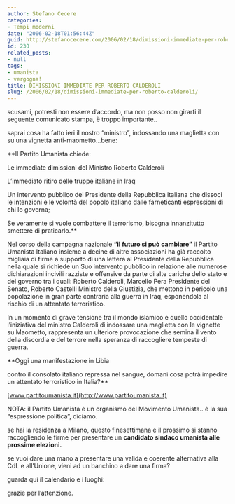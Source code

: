 ```yaml
---
author: Stefano Cecere
categories:
- Tempi moderni
date: "2006-02-18T01:56:44Z"
guid: http://stefanocecere.com/2006/02/18/dimissioni-immediate-per-roberto-calderoli/
id: 230
related_posts:
- null
tags:
- umanista
- vergogna!
title: DIMISSIONI IMMEDIATE PER ROBERTO CALDEROLI
slug: /2006/02/18/dimissioni-immediate-per-roberto-calderoli/
---
```


<img src='/wp-content/roberto_calderoli.jpg' alt='' align='left' />scusami, potresti non essere d&#8217;accordo, ma non posso non girarti il seguente comunicato stampa, è troppo importante..
  
saprai cosa ha fatto ieri il nostro &#8220;ministro&#8221;, indossando una maglietta con su una vignetta anti-maometto&#8230;bene:

**Il Partito Umanista chiede:
  
Le immediate dimissioni del Ministro Roberto Calderoli
  
L’immediato ritiro delle truppe italiane in Iraq
  
Un intervento pubblico del Presidente della Repubblica italiana che dissoci le intenzioni e le volontà del popolo italiano dalle farneticanti espressioni di chi lo governa;
  
Se veramente si vuole combattere il terrorismo, bisogna innanzitutto smettere di praticarlo.**

Nel corso della campagna nazionale **“il futuro si può cambiare”** il Partito Umanista Italiano insieme a decine di altre associazioni ha già raccolto migliaia di firme a supporto di una lettera al Presidente della Repubblica nella quale si richiede un Suo intervento pubblico in relazione alle numerose dichiarazioni incivili razziste e offensive da parte di alte cariche dello stato e del governo tra i quali: Roberto Calderoli, Marcello Pera Presidente del Senato, Roberto Castelli Ministro della Giustizia, che mettono in pericolo una popolazione in gran parte contraria alla guerra in Iraq, esponendola al rischio di un attentato terroristico.
  
In un momento di grave tensione tra il mondo islamico e quello occidentale l&#8217;iniziativa del ministro Calderoli di indossare una maglietta con le vignette su Maometto, rappresenta un ulteriore provocazione che semina il vento della discordia e del terrore nella speranza di raccogliere tempeste di guerra.

**Oggi una manifestazione in Libia
  
contro il consolato italiano repressa nel sangue, domani cosa potrà impedire un attentato terroristico in Italia?**
  
[www.partitoumanista.it](http://www.partitoumanista.it)

NOTA: il Partito Umanista è un organismo del Movimento Umanista.. è la sua &#8220;espressione politica&#8221;, diciamo.
  
se hai la residenza a Milano, questo finesettimana e il prossimo si stanno raccogliendo le firme per presentare un **candidato sindaco umanista alle prossime elezioni.**
  
se vuoi dare una mano a presentare una valida e coerente alternativa alla CdL e all&#8217;Unione, vieni ad un banchino a dare una firma?
  
guarda qui il calendario e i luoghi:

grazie per l&#8217;attenzione.